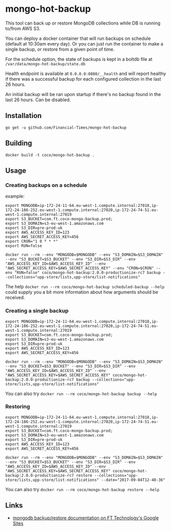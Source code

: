 # mongo-hot-backup

This tool can back up or restore MongoDB collections while DB is running to/from AWS S3.

You can deploy a docker container that will run backups on schedule (default at 10:30am every day). Or you can just run the container to make a single backup, or restore from a given point of time.

For the schedule option, the state of backups is kept in a boltdb file at `/var/data/mongo-hot-backup/state.db`

Health endpoint is available at `0.0.0.0:8080/__health` and will report healthy if there was a successful backup for each configured collection in the last 26 hours.

An initial backup will be ran upon startup if there's no backup found in the last 26 hours. Can be disabled.

## Installation

```
go get -u github.com/Financial-Times/mongo-hot-backup
```

## Building

```
docker build -t coco/mongo-hot-backup .
```

## Usage

### Creating backups on a schedule

example:

```
export MONGODB=ip-172-24-11-64.eu-west-1.compute.internal:27018,ip-172-24-186-252.eu-west-1.compute.internal:27020,ip-172-24-74-51.eu-west-1.compute.internal:27019
export S3_BUCKET=com.ft.coco-mongo-backup.prod;
export S3_DOMAIN=s3-eu-west-1.amazonaws.com
export S3_DIR=pre-prod-uk
export AWS_ACCESS_KEY_ID=123
export AWS_SECRET_ACCESS_KEY=456
export CRON="1 0 * * *"
export RUN=false

docker run --rm --env "MONGODB=$MONGODB" --env "S3_DOMAIN=$S3_DOMAIN" --env "S3_BUCKET=$S3_BUCKET" --env "S3_DIR=$S3_DIR" --env "AWS_ACCESS_KEY_ID=$AWS_ACCESS_KEY_ID" --env "AWS_SECRET_ACCESS_KEY=$AWS_SECRET_ACCESS_KEY" --env "CRON=$CRON" --env "RUN=false" coco/mongo-hot-backup:2.0.0-productionize-rc7 backup --collections="upp-store/lists,upp-store/list-notifications"
```

The help `docker run --rm coco/mongo-hot-backup scheduled-backup --help` could supply you a bit more information about how arguments should be received.

### Creating a single backup

```
export MONGODB=ip-172-24-11-64.eu-west-1.compute.internal:27018,ip-172-24-186-252.eu-west-1.compute.internal:27020,ip-172-24-74-51.eu-west-1.compute.internal:27019
export S3_BUCKET=com.ft.coco-mongo-backup.prod;
export S3_DOMAIN=s3-eu-west-1.amazonaws.com
export S3_DIR=pre-prod-uk
export AWS_ACCESS_KEY_ID=123
export AWS_SECRET_ACCESS_KEY=456

docker run --rm --env "MONGODB=$MONGODB" --env "S3_DOMAIN=$S3_DOMAIN" --env "S3_BUCKET=$S3_BUCKET" --env "S3_DIR=$S3_DIR" --env "AWS_ACCESS_KEY_ID=$AWS_ACCESS_KEY_ID" --env "AWS_SECRET_ACCESS_KEY=$AWS_SECRET_ACCESS_KEY" coco/mongo-hot-backup:2.0.0-productionize-rc7 backup --collections="upp-store/lists,upp-store/list-notifications"
```

You can also try `docker run --rm coco/mongo-hot-backup backup --help`

### Restoring

```
export MONGODB=ip-172-24-11-64.eu-west-1.compute.internal:27018,ip-172-24-186-252.eu-west-1.compute.internal:27020,ip-172-24-74-51.eu-west-1.compute.internal:27019
export S3_BUCKET=com.ft.coco-mongo-backup.prod;
export S3_DOMAIN=s3-eu-west-1.amazonaws.com
export S3_DIR=pre-prod-uk
export AWS_ACCESS_KEY_ID=123
export AWS_SECRET_ACCESS_KEY=456

docker run --rm --env "MONGODB=$MONGODB" --env "S3_DOMAIN=$S3_DOMAIN" --env "S3_BUCKET=$S3_BUCKET" --env "S3_DIR=$S3_DIR" --env "AWS_ACCESS_KEY_ID=$AWS_ACCESS_KEY_ID" --env "AWS_SECRET_ACCESS_KEY=$AWS_SECRET_ACCESS_KEY" coco/mongo-hot-backup:2.0.0-productionize-rc7 restore --collections="upp-store/lists,upp-store/list-notifications" --date="2017-09-04T12-40-36"
```

You can also try `docker run --rm coco/mongo-hot-backup restore --help`

## Links

* [mongodb backup/restore documentation on FT Technology's Google Sites](https://sites.google.com/a/ft.com/technology/systems/dynamic-semantic-publishing/extra-publishing/mongo-db-run-book/mongo-db-backup-restore)
